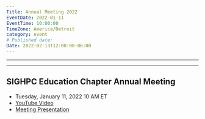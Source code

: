 ```yaml
---
Title: Annual Meeting 2022
EventDate: 2022-01-11
EventTime: 10:00:00
TimeZone: America/Detroit
category: event
# Published date:
Date: 2022-02-13T12:00:00-06:00
---
```

---
---
## SIGHPC Education Chapter Annual Meeting

* Tuesday, January 11, 2022 10 AM ET
* [YouTube Video](https://youtu.be/W2gXpLv7PHM)
* [Meeting Presentation](/files/20220111-Chapter_meeting.pdf)
